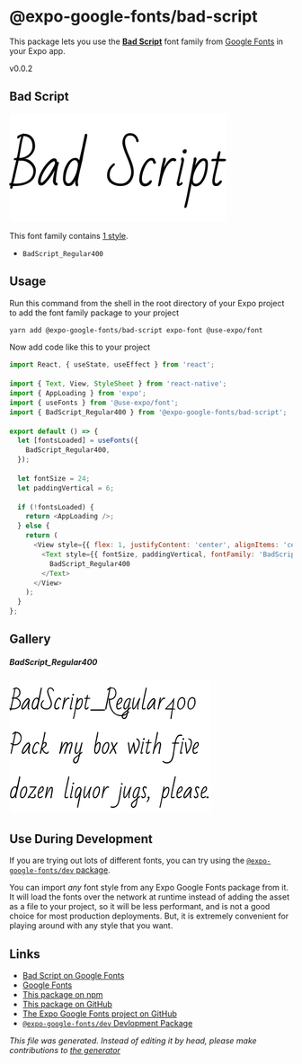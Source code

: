 # @expo-google-fonts/bad-script

This package lets you use the [**Bad Script**](https://fonts.google.com/specimen/Bad+Script) font family from [Google Fonts](https://fonts.google.com/) in your Expo app.

v0.0.2

## Bad Script

![Bad Script](./font-family.png)

This font family contains [1 style](#gallery).

- `BadScript_Regular400`

## Usage

Run this command from the shell in the root directory of your Expo project to add the font family package to your project
```sh
yarn add @expo-google-fonts/bad-script expo-font @use-expo/font
```

Now add code like this to your project
```js
import React, { useState, useEffect } from 'react';

import { Text, View, StyleSheet } from 'react-native';
import { AppLoading } from 'expo';
import { useFonts } from '@use-expo/font';
import { BadScript_Regular400 } from '@expo-google-fonts/bad-script';

export default () => {
  let [fontsLoaded] = useFonts({
    BadScript_Regular400,
  });

  let fontSize = 24;
  let paddingVertical = 6;

  if (!fontsLoaded) {
    return <AppLoading />;
  } else {
    return (
      <View style={{ flex: 1, justifyContent: 'center', alignItems: 'center' }}>
        <Text style={{ fontSize, paddingVertical, fontFamily: 'BadScript_Regular400' }}>
          BadScript_Regular400
        </Text>
      </View>
    );
  }
};

```

## Gallery

##### BadScript_Regular400
![BadScript_Regular400](./85388546eb146e3e3bf5803d4a47f053ad2a9491ee3470c23912777bfbfbc111.ttf.png)


## Use During Development

If you are trying out lots of different fonts, you can try using the [`@expo-google-fonts/dev` package](https://www.npmjs.com/package/@expo-google-fonts/dev).

You can import *any* font style from any Expo Google Fonts package from it. It will load the fonts
over the network at runtime instead of adding the asset as a file to your project, so it will be 
less performant, and is not a good choice for most production deployments. But, it is extremely convenient
for playing around with any style that you want.

## Links

- [Bad Script on Google Fonts](https://fonts.google.com/specimen/Bad+Script)
- [Google Fonts](https://fonts.google.com/)
- [This package on npm](https://www.npmjs.com/package/@expo-google-fonts/bad-script)
- [This package on GitHub](https://github.com/expo/google-fonts/tree/master/font-packages/bad-script)
- [The Expo Google Fonts project on GitHub](https://github.com/expo/google-fonts)
- [`@expo-google-fonts/dev` Devlopment Package](https://github.com/expo/google-fonts/tree/master/font-packages/dev)


*This file was generated. Instead of editing it by head, please make contributions to [the generator](https://github.com/expo/google-fonts/tree/master/packages/generator)*
